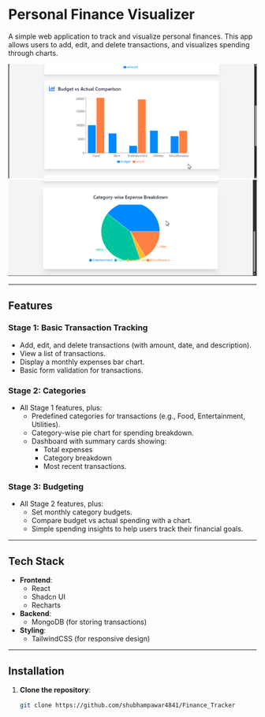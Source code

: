 # Personal Finance Visualizer

A simple web application to track and visualize personal finances. This app allows users to add, edit, and delete transactions, and visualizes spending through charts.

![Finance Visualizer](client/src/assets/image1.png)
![Finance Visualizer](client/src/assets/image2.png) <!-- Add your image here -->
  <!-- Add your image here -->


---

## Features

### Stage 1: Basic Transaction Tracking
- Add, edit, and delete transactions (with amount, date, and description).
- View a list of transactions.
- Display a monthly expenses bar chart.
- Basic form validation for transactions.

### Stage 2: Categories
- All Stage 1 features, plus:
  - Predefined categories for transactions (e.g., Food, Entertainment, Utilities).
  - Category-wise pie chart for spending breakdown.
  - Dashboard with summary cards showing:
    - Total expenses
    - Category breakdown
    - Most recent transactions.

### Stage 3: Budgeting
- All Stage 2 features, plus:
  - Set monthly category budgets.
  - Compare budget vs actual spending with a chart.
  - Simple spending insights to help users track their financial goals.

---

## Tech Stack

- **Frontend**: 
  - React
  - Shadcn UI
  - Recharts
- **Backend**: 
  - MongoDB (for storing transactions)
- **Styling**: 
  - TailwindCSS (for responsive design)

---

## Installation

1. **Clone the repository**:

   ```bash
   git clone https://github.com/shubhampawar4841/Finance_Tracker
